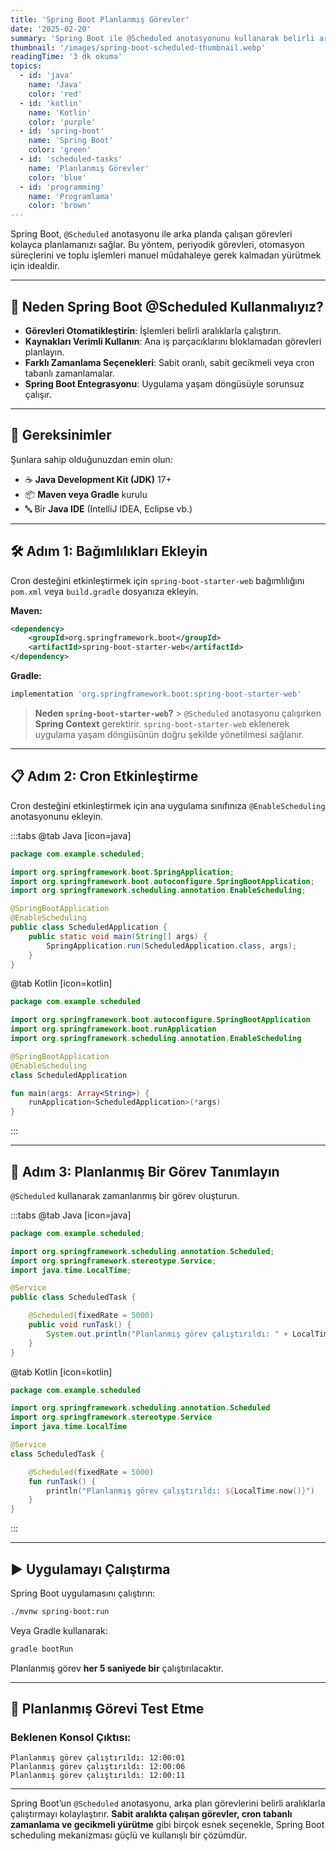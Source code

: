 ```yaml
---
title: 'Spring Boot Planlanmış Görevler'
date: '2025-02-20'
summary: 'Spring Boot ile @Scheduled anotasyonunu kullanarak belirli aralıklarla veya cron ifadeleriyle arka plan görevlerini nasıl çalıştıracağınızı öğrenin.'
thumbnail: '/images/spring-boot-scheduled-thumbnail.webp'
readingTime: '3 dk okuma'
topics:
  - id: 'java'
    name: 'Java'
    color: 'red'
  - id: 'kotlin'
    name: 'Kotlin'
    color: 'purple'
  - id: 'spring-boot'
    name: 'Spring Boot'
    color: 'green'
  - id: 'scheduled-tasks'
    name: 'Planlanmış Görevler'
    color: 'blue'
  - id: 'programming'
    name: 'Programlama'
    color: 'brown'
---
```


Spring Boot, `@Scheduled` anotasyonu ile arka planda çalışan görevleri kolayca planlamanızı sağlar. Bu yöntem, periyodik görevleri, otomasyon süreçlerini ve toplu işlemleri manuel müdahaleye gerek kalmadan yürütmek için idealdir.

---

## 🌟 Neden Spring Boot @Scheduled Kullanmalıyız?

- **Görevleri Otomatikleştirin**: İşlemleri belirli aralıklarla çalıştırın.
- **Kaynakları Verimli Kullanın**: Ana iş parçacıklarını bloklamadan görevleri planlayın.
- **Farklı Zamanlama Seçenekleri**: Sabit oranlı, sabit gecikmeli veya cron tabanlı zamanlamalar.
- **Spring Boot Entegrasyonu**: Uygulama yaşam döngüsüyle sorunsuz çalışır.

---

## 🌟 Gereksinimler

Şunlara sahip olduğunuzdan emin olun:

- ☕ **Java Development Kit (JDK)** 17+
- 📦 **Maven veya Gradle** kurulu
- 🔤 Bir **Java IDE** (IntelliJ IDEA, Eclipse vb.)

---

## 🛠️ Adım 1: Bağımlılıkları Ekleyin

Cron desteğini etkinleştirmek için `spring-boot-starter-web` bağımlılığını `pom.xml` veya `build.gradle` dosyanıza ekleyin.

**Maven:**

```xml
<dependency>
    <groupId>org.springframework.boot</groupId>
    <artifactId>spring-boot-starter-web</artifactId>
</dependency>
```

**Gradle:**

```groovy
implementation 'org.springframework.boot:spring-boot-starter-web'
```

> **Neden `spring-boot-starter-web`?** > `@Scheduled` anotasyonu çalışırken **Spring Context** gerektirir. `spring-boot-starter-web` eklenerek uygulama yaşam döngüsünün doğru şekilde yönetilmesi sağlanır.

---

## 📋 Adım 2: Cron Etkinleştirme

Cron desteğini etkinleştirmek için ana uygulama sınıfınıza `@EnableScheduling` anotasyonunu ekleyin.

:::tabs
@tab Java [icon=java]

```java
package com.example.scheduled;

import org.springframework.boot.SpringApplication;
import org.springframework.boot.autoconfigure.SpringBootApplication;
import org.springframework.scheduling.annotation.EnableScheduling;

@SpringBootApplication
@EnableScheduling
public class ScheduledApplication {
    public static void main(String[] args) {
        SpringApplication.run(ScheduledApplication.class, args);
    }
}
```

@tab Kotlin [icon=kotlin]

```kotlin
package com.example.scheduled

import org.springframework.boot.autoconfigure.SpringBootApplication
import org.springframework.boot.runApplication
import org.springframework.scheduling.annotation.EnableScheduling

@SpringBootApplication
@EnableScheduling
class ScheduledApplication

fun main(args: Array<String>) {
    runApplication<ScheduledApplication>(*args)
}
```

:::

---

## 📖 Adım 3: Planlanmış Bir Görev Tanımlayın

`@Scheduled` kullanarak zamanlanmış bir görev oluşturun.

:::tabs
@tab Java [icon=java]

```java
package com.example.scheduled;

import org.springframework.scheduling.annotation.Scheduled;
import org.springframework.stereotype.Service;
import java.time.LocalTime;

@Service
public class ScheduledTask {

    @Scheduled(fixedRate = 5000)
    public void runTask() {
        System.out.println("Planlanmış görev çalıştırıldı: " + LocalTime.now());
    }
}
```

@tab Kotlin [icon=kotlin]

```kotlin
package com.example.scheduled

import org.springframework.scheduling.annotation.Scheduled
import org.springframework.stereotype.Service
import java.time.LocalTime

@Service
class ScheduledTask {

    @Scheduled(fixedRate = 5000)
    fun runTask() {
        println("Planlanmış görev çalıştırıldı: ${LocalTime.now()}")
    }
}
```

:::

---

## ▶️ Uygulamayı Çalıştırma

Spring Boot uygulamasını çalıştırın:

```bash
./mvnw spring-boot:run
```

Veya Gradle kullanarak:

```bash
gradle bootRun
```

Planlanmış görev **her 5 saniyede bir** çalıştırılacaktır.

---

## 🧪 Planlanmış Görevi Test Etme

### Beklenen Konsol Çıktısı:

```plaintext
Planlanmış görev çalıştırıldı: 12:00:01
Planlanmış görev çalıştırıldı: 12:00:06
Planlanmış görev çalıştırıldı: 12:00:11
```

---

Spring Boot’un `@Scheduled` anotasyonu, arka plan görevlerini belirli aralıklarla çalıştırmayı kolaylaştırır. **Sabit aralıkta çalışan görevler, cron tabanlı zamanlama ve gecikmeli yürütme** gibi birçok esnek seçenekle, Spring Boot scheduling mekanizması güçlü ve kullanışlı bir çözümdür.
